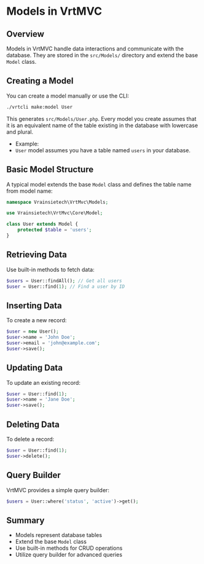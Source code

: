 # Models in VrtMVC

## Overview
Models in VrtMVC handle data interactions and communicate with the database. They are stored in the `src/Models/` directory and extend the base `Model` class.

## Creating a Model
You can create a model manually or use the CLI:
```bash
./vrtcli make:model User
```
This generates `src/Models/User.php`.
Every model you create assumes that it is an equivalent name of the table existing in the database with lowercase and plural.
- Example:
- `User` model assumes you have a table named `users` in your database.

## Basic Model Structure
A typical model extends the base `Model` class and defines the table name from model name:
```php
namespace Vrainsietech\VrtMvc\Models;

use Vrainsietech\VrtMvc\Core\Model;

class User extends Model {
    protected $table = 'users';
}
```

## Retrieving Data
Use built-in methods to fetch data:
```php
$users = User::findAll(); // Get all users
$user = User::find(1); // Find a user by ID
```

## Inserting Data
To create a new record:
```php
$user = new User();
$user->name = 'John Doe';
$user->email = 'john@example.com';
$user->save();
```

## Updating Data
To update an existing record:
```php
$user = User::find(1);
$user->name = 'Jane Doe';
$user->save();
```

## Deleting Data
To delete a record:
```php
$user = User::find(1);
$user->delete();
```

## Query Builder
VrtMVC provides a simple query builder:
```php
$users = User::where('status', 'active')->get();
```

## Summary
- Models represent database tables
- Extend the base `Model` class
- Use built-in methods for CRUD operations
- Utilize query builder for advanced queries

